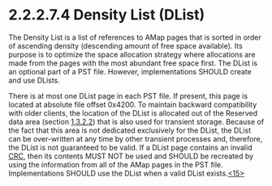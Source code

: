 <html dir="LTR" xmlns:mshelp="http://msdn.microsoft.com/mshelp" xmlns:ddue="http://ddue.schemas.microsoft.com/authoring/2003/5" xmlns:xlink="http://www.w3.org/1999/xlink" xmlns:tool="http://www.microsoft.com/tooltip">
    <head>
        <meta http-equiv="Content-Type" content="text/html; CHARSET=utf-8"></meta>
        <meta name="save" content="history"></meta>
        <title>2.2.2.7.4 Density List (DList)</title>
        <xml>
            <mshelp:toctitle title="2.2.2.7.4 Density List (DList)"></mshelp:toctitle>
            <mshelp:rltitle title="[MS-PST]: Density List (DList)"></mshelp:rltitle>
            <mshelp:keyword index="A" term="41210435-5580-417f-bfa3-dbba7083b82e"></mshelp:keyword>
            <mshelp:attr name="DCSext.ContentType" value="open specification"></mshelp:attr>
            <mshelp:attr name="AssetID" value="41210435-5580-417f-bfa3-dbba7083b82e"></mshelp:attr>
            <mshelp:attr name="TopicType" value="kbRef"></mshelp:attr>
            <mshelp:attr name="DCSext.Title" value="[MS-PST]: Density List (DList)" />
        </xml>
    </head>
    <body>
        <div id="header">
            <h1 class="heading">2.2.2.7.4 Density List (DList)</h1>
        </div>
        <div id="mainSection">
            <div id="mainBody">
                <div id="allHistory" class="saveHistory"></div>
                <div id="sectionSection0" class="section" name="collapseableSection">
                    

<p>The Density List is a list of references to AMap pages that
is sorted in order of ascending density (descending amount of free space
available). Its purpose is to optimize the space allocation strategy where
allocations are made from the pages with the most abundant free space first.
The DList is an optional part of a PST file. However, implementations SHOULD
create and use DLists.</p>

<p>There is at most one DList page in each PST file. If
present, this page is located at absolute file offset 0x4200. To maintain
backward compatibility with older clients, the location of the DList is
allocated out of the Reserved data area (section <a href="962338e1-dd46-458c-8ea8-a705ebb0d70f.html">1.3.2.2</a>) that is also used
for transient storage. Because of the fact that this area is not dedicated
exclusively for the DList, the DList can be over-written at any time by other
transient processes and, therefore, the DList is not guaranteed to be valid. If
a DList page contains an invalid <a href="08220cc9-69b1-4072-a2e7-2a0ff201d505.html#gt_9cb45a36-92bb-4c14-b2fd-2ad7e2979bfd">CRC</a>, then its contents MUST
NOT be used and SHOULD be recreated by using the information from all of the
AMap pages in the PST file. Implementations SHOULD use the DList when a valid
DList exists.<a id="Appendix_A_Target_15"></a><a href="f040f8b2-f023-4ed9-94fd-de487da83ed5.html#Appendix_A_15" aria-label="Product behavior note 15">&lt;15&gt;</a></p>
                </div>
            </div>
        </div>
    </body>
</html>